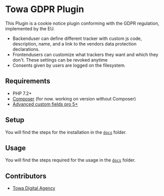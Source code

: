 # Towa GDPR Plugin

This Plugin is a cookie notice plugin conforming with the GDPR regulation, implemented by the EU. 
- Backenduser can define different tracker with custom js code, description, name, and a link to the vendors data protection declarations.
- Frontendusers can customize what trackers they want and which they don't. These settings can be revoked anytime
- Consents given by users are logged on the filesystem.

## Requirements
- PHP 7.2+
- [Composer](https://getcomposer.org/) (for now. working on version without Composer)
- [Advanced custom fields pro 5+](https://www.advancedcustomfields.com/)

## Setup 
You will find the steps for the installation in the [`docs`](/docs/) folder.

## Usage
You will find the steps required for the usage in the [`docs`](/docs/) folder.


## Contributors
- [Towa Digital Agency](https://www.towa.at)
